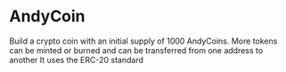 # AndyCoin

Build a crypto coin with an initial supply of 1000 AndyCoins. More tokens can be minted or burned and can be transferred from one address to another
It uses the ERC-20 standard
